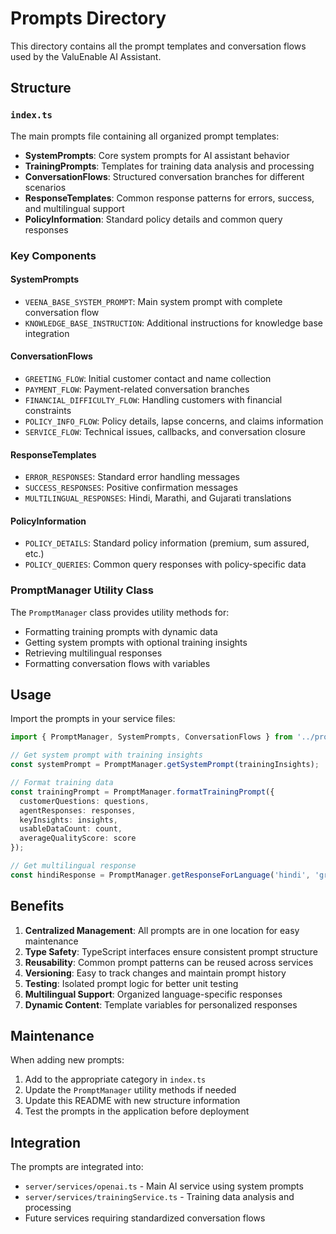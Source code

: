 # Prompts Directory

This directory contains all the prompt templates and conversation flows used by the ValuEnable AI Assistant.

## Structure

### `index.ts`
The main prompts file containing all organized prompt templates:

- **SystemPrompts**: Core system prompts for AI assistant behavior
- **TrainingPrompts**: Templates for training data analysis and processing
- **ConversationFlows**: Structured conversation branches for different scenarios
- **ResponseTemplates**: Common response patterns for errors, success, and multilingual support
- **PolicyInformation**: Standard policy details and common query responses

### Key Components

#### SystemPrompts
- `VEENA_BASE_SYSTEM_PROMPT`: Main system prompt with complete conversation flow
- `KNOWLEDGE_BASE_INSTRUCTION`: Additional instructions for knowledge base integration

#### ConversationFlows
- `GREETING_FLOW`: Initial customer contact and name collection
- `PAYMENT_FLOW`: Payment-related conversation branches
- `FINANCIAL_DIFFICULTY_FLOW`: Handling customers with financial constraints
- `POLICY_INFO_FLOW`: Policy details, lapse concerns, and claims information
- `SERVICE_FLOW`: Technical issues, callbacks, and conversation closure

#### ResponseTemplates
- `ERROR_RESPONSES`: Standard error handling messages
- `SUCCESS_RESPONSES`: Positive confirmation messages
- `MULTILINGUAL_RESPONSES`: Hindi, Marathi, and Gujarati translations

#### PolicyInformation
- `POLICY_DETAILS`: Standard policy information (premium, sum assured, etc.)
- `POLICY_QUERIES`: Common query responses with policy-specific data

### PromptManager Utility Class

The `PromptManager` class provides utility methods for:
- Formatting training prompts with dynamic data
- Getting system prompts with optional training insights
- Retrieving multilingual responses
- Formatting conversation flows with variables

## Usage

Import the prompts in your service files:

```typescript
import { PromptManager, SystemPrompts, ConversationFlows } from '../prompts/index';

// Get system prompt with training insights
const systemPrompt = PromptManager.getSystemPrompt(trainingInsights);

// Format training data
const trainingPrompt = PromptManager.formatTrainingPrompt({
  customerQuestions: questions,
  agentResponses: responses,
  keyInsights: insights,
  usableDataCount: count,
  averageQualityScore: score
});

// Get multilingual response
const hindiResponse = PromptManager.getResponseForLanguage('hindi', 'greeting');
```

## Benefits

1. **Centralized Management**: All prompts are in one location for easy maintenance
2. **Type Safety**: TypeScript interfaces ensure consistent prompt structure
3. **Reusability**: Common prompt patterns can be reused across services
4. **Versioning**: Easy to track changes and maintain prompt history
5. **Testing**: Isolated prompt logic for better unit testing
6. **Multilingual Support**: Organized language-specific responses
7. **Dynamic Content**: Template variables for personalized responses

## Maintenance

When adding new prompts:
1. Add to the appropriate category in `index.ts`
2. Update the `PromptManager` utility methods if needed
3. Update this README with new structure information
4. Test the prompts in the application before deployment

## Integration

The prompts are integrated into:
- `server/services/openai.ts` - Main AI service using system prompts
- `server/services/trainingService.ts` - Training data analysis and processing
- Future services requiring standardized conversation flows